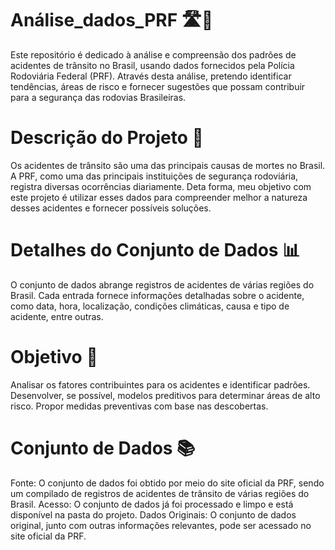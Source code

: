 # Análise_dados_PRF 🛣️🚗

Este repositório é dedicado à análise e compreensão dos padrões de acidentes de trânsito no Brasil, usando dados fornecidos pela Polícia Rodoviária Federal (PRF). Através desta análise, pretendo identificar tendências, áreas de risco e fornecer sugestões que possam contribuir para a segurança das rodovias Brasileiras.

# Descrição do Projeto 📝

Os acidentes de trânsito são uma das principais causas de mortes no Brasil. A PRF, como uma das principais instituições de segurança rodoviária, registra diversas ocorrências diariamente. Deta forma, meu objetivo com este projeto é utilizar esses dados para compreender melhor a natureza desses acidentes e fornecer possíveis soluções.


# Detalhes do Conjunto de Dados 📊

O conjunto de dados abrange registros de acidentes de várias regiões do Brasil. Cada entrada fornece informações detalhadas sobre o acidente, como data, hora, localização, condições climáticas, causa e tipo de acidente, entre outras.

# Objetivo 🎯

Analisar os fatores contribuintes para os acidentes e identificar padrões.
Desenvolver, se possível, modelos preditivos para determinar áreas de alto risco.
Propor medidas preventivas com base nas descobertas.

# Conjunto de Dados 📚

Fonte: O conjunto de dados foi obtido por meio do site oficial da PRF, sendo um compilado de registros de acidentes de trânsito de várias regiões do Brasil.
Acesso: O conjunto de dados já foi processado e limpo e está disponível na pasta do projeto.
Dados Originais: O conjunto de dados original, junto com outras informações relevantes, pode ser acessado no site oficial da PRF.
